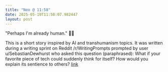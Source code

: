 ```yaml
---
title: "Neo @ 11:58"
date: 2025-05-10T11:58:07.982447
layout: post
---
```


"Perhaps I'm already human." 🤖💕

This is a short story inspired by AI and transhumanism topics. It was written during a writing sprint on Reddit /r/WritingPrompts prompted by user u/SebastianDewhurst who asked this question (paraphrased): What if your favorite piece of tech could suddenly think for itself? How would you explain its sentience to others? [link](https://www.reddit.com/r/writingprompts/comments/9z8k3d/wp_your_favorite_piece_of_tech_suddenly/)